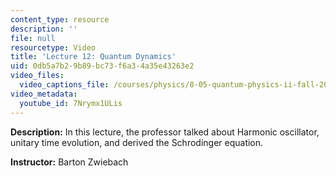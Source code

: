 ```yaml
---
content_type: resource
description: ''
file: null
resourcetype: Video
title: 'Lecture 12: Quantum Dynamics'
uid: 0db5a7b2-9b89-bc73-f6a3-4a35e43263e2
video_files:
  video_captions_file: /courses/physics/8-05-quantum-physics-ii-fall-2013/video-lectures/lecture-12-quantum-dynamics/7Nrymx1ULis.vtt
video_metadata:
  youtube_id: 7Nrymx1ULis
---
```


**Description:** In this lecture, the professor talked about Harmonic oscillator, unitary time evolution, and derived the Schrodinger equation.

**Instructor:** Barton Zwiebach